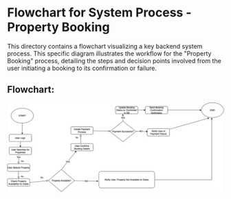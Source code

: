 # Flowchart for System Process - Property Booking

This directory contains a flowchart visualizing a key backend system process. This specific diagram illustrates the workflow for the "Property Booking" process, detailing the steps and decision points involved from the user initiating a booking to its confirmation or failure.

## Flowchart:

![Property Booking Flowchart](./data-flow-diagram.png)
